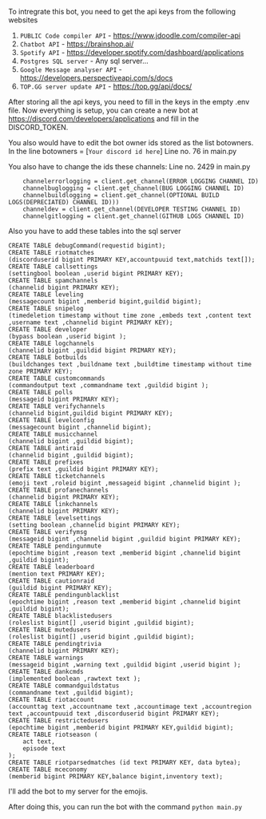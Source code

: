 To intregrate this bot, you need to get the api keys from the following websites

1. `PUBLIC Code compiler API` - https://www.jdoodle.com/compiler-api
2. `Chatbot API` - https://brainshop.ai/
3. `Spotify API` - https://developer.spotify.com/dashboard/applications
4. `Postgres SQL server` - Any sql server...
5. `Google Message analyser API` - https://developers.perspectiveapi.com/s/docs
6. `TOP.GG server update API` - https://top.gg/api/docs/

After storing all the api keys, you need to fill in the keys in the empty .env file.
Now everything is setup, you can create a new bot at https://discord.com/developers/applications
and fill in the DISCORD_TOKEN.

You also would have to edit the bot owner ids stored as the list botowners.
In the line botowners = [`Your discord id here`]
Line no. 76 in main.py

You also have to change the ids these channels:
Line no. 2429 in main.py

```
    channelerrorlogging = client.get_channel(ERROR LOGGING CHANNEL ID)
    channelbuglogging = client.get_channel(BUG LOGGING CHANNEL ID)
    channelbuildlogging = client.get_channel(OPTIONAL BUILD LOGS(DEPRECIATED) CHANNEL ID)))
    channeldev = client.get_channel(DEVELOPER TESTING CHANNEL ID)
    channelgitlogging = client.get_channel(GITHUB LOGS CHANNEL ID)
```

Also you have to add these tables into the sql server

```
CREATE TABLE debugCommand(requestid bigint);
CREATE TABLE riotmatches
(discorduserid bigint PRIMARY KEY,accountpuuid text,matchids text[]);
CREATE TABLE callsettings
(settingbool boolean ,userid bigint PRIMARY KEY);
CREATE TABLE spamchannels
(channelid bigint PRIMARY KEY);
CREATE TABLE leveling
(messagecount bigint ,memberid bigint,guildid bigint);
CREATE TABLE snipelog
(timedeletion timestamp without time zone ,embeds text ,content text ,username text ,channelid bigint PRIMARY KEY);
CREATE TABLE developer
(bypass boolean ,userid bigint );
CREATE TABLE logchannels
(channelid bigint ,guildid bigint PRIMARY KEY);
CREATE TABLE botbuilds
(buildchanges text ,buildname text ,buildtime timestamp without time zone PRIMARY KEY);
CREATE TABLE customcommands
(commandoutput text ,commandname text ,guildid bigint );
CREATE TABLE polls
(messageid bigint PRIMARY KEY);
CREATE TABLE verifychannels 
(channelid bigint,guildid bigint PRIMARY KEY);
CREATE TABLE levelconfig
(messagecount bigint ,channelid bigint);
CREATE TABLE musicchannel
(channelid bigint ,guildid bigint);
CREATE TABLE antiraid
(channelid bigint ,guildid bigint);
CREATE TABLE prefixes
(prefix text ,guildid bigint PRIMARY KEY);
CREATE TABLE ticketchannels
(emoji text ,roleid bigint ,messageid bigint ,channelid bigint );
CREATE TABLE profanechannels
(channelid bigint PRIMARY KEY);
CREATE TABLE linkchannels
(channelid bigint PRIMARY KEY);
CREATE TABLE levelsettings
(setting boolean ,channelid bigint PRIMARY KEY);
CREATE TABLE verifymsg
(messageid bigint ,channelid bigint ,guildid bigint PRIMARY KEY);
CREATE TABLE pendingunmute
(epochtime bigint ,reason text ,memberid bigint ,channelid bigint ,guildid bigint);
CREATE TABLE leaderboard
(mention text PRIMARY KEY);
CREATE TABLE cautionraid
(guildid bigint PRIMARY KEY);
CREATE TABLE pendingunblacklist
(epochtime bigint ,reason text ,memberid bigint ,channelid bigint ,guildid bigint);
CREATE TABLE blacklistedusers
(roleslist bigint[] ,userid bigint ,guildid bigint);
CREATE TABLE mutedusers
(roleslist bigint[] ,userid bigint ,guildid bigint);
CREATE TABLE pendingtrivia
(channelid bigint PRIMARY KEY);
CREATE TABLE warnings
(messageid bigint ,warning text ,guildid bigint ,userid bigint );
CREATE TABLE dankcmds
(implemented boolean ,rawtext text );
CREATE TABLE commandguildstatus
(commandname text ,guildid bigint);
CREATE TABLE riotaccount
(accounttag text ,accountname text ,accountimage text ,accountregion text ,accountpuuid text ,discorduserid bigint PRIMARY KEY);
CREATE TABLE restrictedusers
(epochtime bigint ,memberid bigint PRIMARY KEY,guildid bigint);
CREATE TABLE riotseason (
    act text,
    episode text
);
CREATE TABLE riotparsedmatches (id text PRIMARY KEY, data bytea);
CREATE TABLE mceconomy
(memberid bigint PRIMARY KEY,balance bigint,inventory text);
```
I'll add the bot to my server for the emojis.

After doing this, you can run the bot with the command `python main.py`
